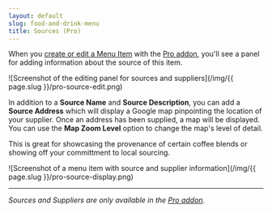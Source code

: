 ```yaml
---
layout: default
slug: food-and-drink-menu
title: Sources (Pro)
---
```

When you [create or edit a Menu Item](../getting-started/create-menu#create-menu-item) with the [Pro addon](../pro), you'll see a panel for adding information about the source of this item.

![Screenshot of the editing panel for sources and suppliers](/img/{{ page.slug }}/pro-source-edit.png)

In addition to a **Source Name** and **Source Description**, you can add a **Source Address** which will display a Google map pinpointing the location of your supplier. Once an address has been supplied, a map will be displayed. You can use the **Map Zoom Level** option to change the map's level of detail.

This is great for showcasing the provenance of certain coffee blends or showing off your committment to local sourcing.

![Screenshot of a menu item with source and supplier information](/img/{{ page.slug }}/pro-source-display.png)

---

*Sources and Suppliers are only available in the [Pro addon](../pro).*
